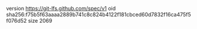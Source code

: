 version https://git-lfs.github.com/spec/v1
oid sha256:f75b5f63aaaa2889b741c8c824b4122f181cbced60d7832f16ca475f5f076d52
size 2069
